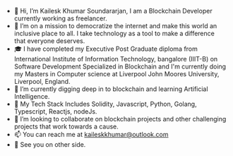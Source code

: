 - 👋 Hi, I’m Kailesk Khumar Soundararjan, I am a Blockchain Developer currently working as freelancer. 
- 👀 I’m on a mission to democratize the internet and make this world an inclusive place to all. I take technology as a tool to make a difference that everyone deserves. 
- 🎓 I have completed my Executive Post Graduate diploma from International Institute of Information Technology, bangalore (IIIT-B) on Software Development Specialized in        Blockchain and I'm currently doing my Masters in Computer science at Liverpool John Moores University, Liverpool, England.
- 🌱 I’m currently digging deep in to blockchain and learning Artificial Intelligence.
- 🔧 My Tech Stack Includes Solidity, Javascript, Python, Golang, Typescript, Reactjs, nodeJs.
- 💞️ I’m looking to collaborate on blockchain projects and other challenging projects that work towards a cause.
- 📫 You can reach me at kaileskkhumar@outlook.com
- 👀 See you on other side.

